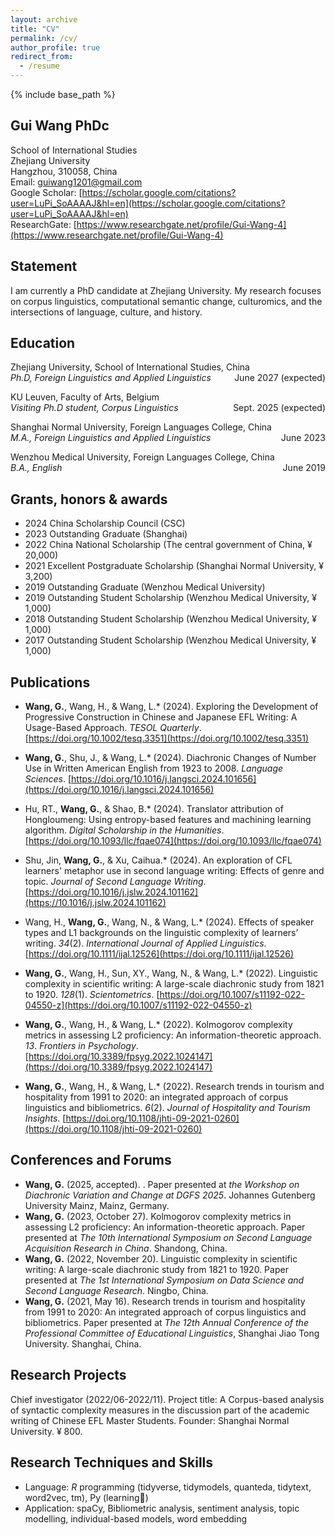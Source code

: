 ```yaml
---
layout: archive
title: "CV"
permalink: /cv/
author_profile: true
redirect_from:
  - /resume
---
```


{% include base_path %}
## Gui Wang PhDc
School of International Studies    
Zhejiang University  
Hangzhou, 310058, China  
Email: guiwang1201@gmail.com  
Google Scholar: [https://scholar.google.com/citations?user=LuPi_SoAAAAJ&hl=en](https://scholar.google.com/citations?user=LuPi_SoAAAAJ&hl=en)  
ResearchGate: [https://www.researchgate.net/profile/Gui-Wang-4](https://www.researchgate.net/profile/Gui-Wang-4)

## Statement
I am currently a PhD candidate at Zhejiang University. My research focuses on corpus linguistics, computational semantic change, culturomics, and the intersections of language, culture, and history. 

## Education
Zhejiang University, School of International Studies, China  
*Ph.D, Foreign Linguistics and Applied Linguistics* <span style="float: right;">June 2027 (expected)</span>

KU Leuven, Faculty of Arts, Belgium  
*Visiting Ph.D student, Corpus Linguistics* <span style="float: right;">Sept. 2025 (expected)</span>
                                      
Shanghai Normal University, Foreign Languages College, China   
*M.A., Foreign Linguistics and Applied Linguistics* <span style="float: right;">June 2023</span>
  
Wenzhou Medical University, Foreign Languages College, China  
*B.A., English* <span style="float: right;">June 2019</span>
                                          
## Grants, honors & awards
* 2024 China Scholarship Council (CSC)
* 2023 Outstanding Graduate (Shanghai)
* 2022 China National Scholarship (The central government of China, ¥ 20,000)
* 2021 Excellent Postgraduate Scholarship (Shanghai Normal University, ¥ 3,200)
* 2019 Outstanding Graduate (Wenzhou Medical University)
* 2019 Outstanding Student Scholarship (Wenzhou Medical University, ¥ 1,000)
* 2018 Outstanding Student Scholarship (Wenzhou Medical University, ¥ 1,000)
* 2017 Outstanding Student Scholarship (Wenzhou Medical University, ¥ 1,000)

## Publications
* **Wang, G.**, Wang, H., & Wang, L.* (2024). Exploring the Development of Progressive Construction in Chinese and Japanese EFL Writing: A Usage-Based Approach. *TESOL Quarterly*. [https://doi.org/10.1002/tesq.3351](https://doi.org/10.1002/tesq.3351)

* **Wang, G.**, Shu, J., & Wang, L.* (2024). Diachronic Changes of Number Use in Written American English from 1923 to 2008. *Language Sciences*. [https://doi.org/10.1016/j.langsci.2024.101656](https://doi.org/10.1016/j.langsci.2024.101656)

* Hu, RT., **Wang, G.**, & Shao, B.* (2024). Translator attribution of Hongloumeng: Using entropy-based features and machining learning algorithm. *Digital Scholarship in the Humanities*. [https://doi.org/10.1093/llc/fqae074](https://doi.org/10.1093/llc/fqae074)

* Shu, Jin, **Wang, G.**, & Xu, Caihua.* (2024). An exploration of CFL learners' metaphor use in second language writing: Effects of genre and topic. *Journal of Second Language Writing*. [https://doi.org/10.1016/j.jslw.2024.101162](https://10.1016/j.jslw.2024.101162)

* Wang, H., **Wang, G.**, Wang, N., & Wang, L.* (2024). Effects of speaker types and L1 backgrounds on the linguistic complexity of learners’ writing. *34*(2). *International Journal of Applied Linguistics*. [https://doi.org/10.1111/ijal.12526](https://doi.org/10.1111/ijal.12526)

* **Wang, G.**, Wang, H., Sun, XY., Wang, N., & Wang, L.* (2022). Linguistic complexity in scientific writing: A large-scale diachronic study from 1821 to 1920. *128*(1). *Scientometrics*. [https://doi.org/10.1007/s11192-022-04550-z](https://doi.org/10.1007/s11192-022-04550-z)

* **Wang, G.**, Wang, H., & Wang, L.* (2022). Kolmogorov complexity metrics in assessing L2 proficiency: An information-theoretic approach. *13*. *Frontiers in Psychology*. [https://doi.org/10.3389/fpsyg.2022.1024147](https://doi.org/10.3389/fpsyg.2022.1024147)

* **Wang, G.**, Wang, H., & Wang, L.* (2022). Research trends in tourism and hospitality from 1991 to 2020: an integrated approach of corpus linguistics and bibliometrics. *6*(2). *Journal of Hospitality and Tourism Insights*. [https://doi.org/10.1108/jhti-09-2021-0260](https://doi.org/10.1108/jhti-09-2021-0260)
  
## **Conferences and Forums**
+ **Wang, G.** (2025, accepted). . Paper presented at *the Workshop on Diachronic Variation and Change at DGFS 2025*. Johannes Gutenberg University Mainz, Mainz, Germany.
+ **Wang, G.** (2023, October 27). Kolmogorov complexity metrics in assessing L2 proficiency: An information-theoretic approach. Paper presented at *The 10th International Symposium on Second Language Acquisition Research in China*. Shandong, China.
+ **Wang, G.** (2022, November 20). Linguistic complexity in scientific writing: A large-scale diachronic study from 1821 to 1920. Paper presented at *The 1st International Symposium on Data Science and Second Language Research*. Ningbo, China.
+ **Wang, G.** (2021, May 16). Research trends in tourism and hospitality from 1991 to 2020: An integrated approach of corpus linguistics and bibliometrics. Paper presented at *The 12th Annual Conference of the Professional Committee of Educational Linguistics*, Shanghai Jiao Tong University. Shanghai, China.

## Research Projects
Chief investigator (2022/06-2022/11). Project title: A Corpus-based analysis of syntactic complexity measures in the discussion part of the academic writing of Chinese EFL Master Students. Founder: Shanghai Normal University. ¥ 800. 

## Research Techniques and Skills
* Language: *R* programming (tidyverse, tidymodels, quanteda, tidytext, word2vec, tm), Py (learning🥸)
* Application: spaCy, Bibliometric analysis, sentiment analysis, topic modelling, individual-based models, word embedding


